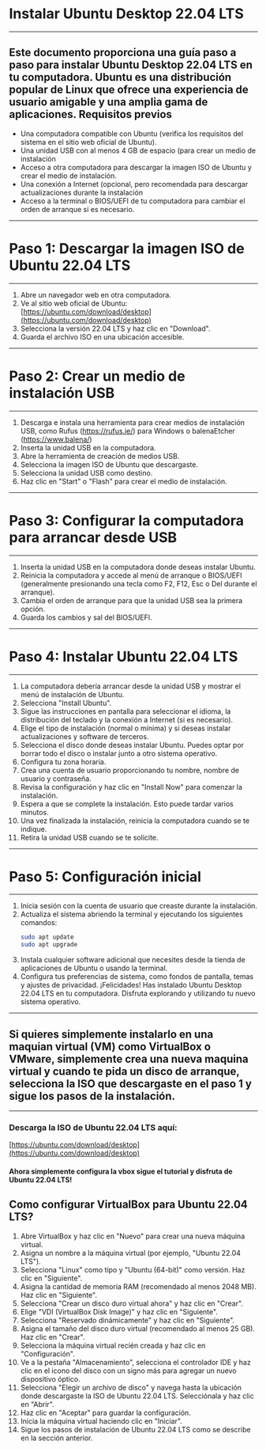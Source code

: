
# Instalar Ubuntu Desktop 22.04 LTS

-------------------

Este documento proporciona una guía paso a paso para instalar Ubuntu Desktop 22.04 LTS en tu computadora. Ubuntu es una distribución popular de Linux que ofrece una experiencia de usuario amigable y una amplia gama de aplicaciones.
Requisitos previos
-------------------
- Una computadora compatible con Ubuntu (verifica los requisitos del sistema en el sitio web oficial de Ubuntu).
- Una unidad USB con al menos 4 GB de espacio (para crear un medio de instalación
- Acceso a otra computadora para descargar la imagen ISO de Ubuntu y crear el medio de instalación.
- Una conexión a Internet (opcional, pero recomendada para descargar actualizaciones durante la instalación
- Acceso a la terminal o BIOS/UEFI de tu computadora para cambiar el orden de arranque si es necesario.
-------------------
# Paso 1: Descargar la imagen ISO de Ubuntu 22.04 LTS
-------------------
1. Abre un navegador web en otra computadora.
2. Ve al sitio web oficial de Ubuntu: [https://ubuntu.com/download/desktop](https://ubuntu.com/download/desktop)
3. Selecciona la versión 22.04 LTS y haz clic en "Download".
4. Guarda el archivo ISO en una ubicación accesible.
-------------------
# Paso 2: Crear un medio de instalación USB
-------------------
1. Descarga e instala una herramienta para crear medios de instalación USB, como Rufus (https://rufus.ie/) para Windows o balenaEtcher (https://www.balena/)
2. Inserta la unidad USB en la computadora.
3. Abre la herramienta de creación de medios USB.
4. Selecciona la imagen ISO de Ubuntu que descargaste.
5. Selecciona la unidad USB como destino.
6. Haz clic en "Start" o "Flash" para crear el medio de instalación.
-------------------
# Paso 3: Configurar la computadora para arrancar desde USB
-------------------
1. Inserta la unidad USB en la computadora donde deseas instalar Ubuntu.
2. Reinicia la computadora y accede al menú de arranque o BIOS/UEFI (generalmente presionando una tecla como F2, F12, Esc o Del durante el arranque).
3. Cambia el orden de arranque para que la unidad USB sea la primera opción.
4. Guarda los cambios y sal del BIOS/UEFI.
-------------------
# Paso 4: Instalar Ubuntu 22.04 LTS
-------------------
1. La computadora debería arrancar desde la unidad USB y mostrar el menú de instalación de Ubuntu.
2. Selecciona "Install Ubuntu".
3. Sigue las instrucciones en pantalla para seleccionar el idioma, la distribución del teclado y la conexión a Internet (si es necesario).
4. Elige el tipo de instalación (normal o mínima) y si deseas instalar actualizaciones y software de terceros.
5. Selecciona el disco donde deseas instalar Ubuntu. Puedes optar por borrar todo el disco o instalar junto a otro sistema operativo.
6. Configura tu zona horaria.
7. Crea una cuenta de usuario proporcionando tu nombre, nombre de usuario y contraseña.
8. Revisa la configuración y haz clic en "Install Now" para comenzar la instalación.
9. Espera a que se complete la instalación. Esto puede tardar varios minutos.
10. Una vez finalizada la instalación, reinicia la computadora cuando se te indique.
11. Retira la unidad USB cuando se te solicite.
-------------------
# Paso 5: Configuración inicial
-------------------
1. Inicia sesión con la cuenta de usuario que creaste durante la instalación.
2. Actualiza el sistema abriendo la terminal y ejecutando los siguientes comandos:
   ```bash
   sudo apt update
   sudo apt upgrade
   ```
3. Instala cualquier software adicional que necesites desde la tienda de aplicaciones de Ubuntu o usando la terminal.
4. Configura tus preferencias de sistema, como fondos de pantalla, temas y ajustes de privacidad.
¡Felicidades! Has instalado Ubuntu Desktop 22.04 LTS en tu computadora. Disfruta explorando y utilizando tu nuevo sistema operativo.


-------
## Si quieres simplemente instalarlo en una maquian virtual (VM) como VirtualBox o VMware, simplemente crea una nueva maquina virtual y cuando te pida un disco de arranque, selecciona la ISO que descargaste en el paso 1 y sigue los pasos de la instalación.
-------

### Descarga la ISO de Ubuntu 22.04 LTS aquí:
[https://ubuntu.com/download/desktop](https://ubuntu.com/download/desktop)

#### Ahora simplemente configura la vbox sigue el tutorial y disfruta de Ubuntu 22.04 LTS!

## Como configurar VirtualBox para Ubuntu 22.04 LTS?
1. Abre VirtualBox y haz clic en "Nuevo" para crear una nueva máquina virtual.
2. Asigna un nombre a la máquina virtual (por ejemplo, "Ubuntu 22.04 LTS").
3. Selecciona "Linux" como tipo y "Ubuntu (64-bit)" como versión. Haz clic en "Siguiente".
4. Asigna la cantidad de memoria RAM (recomendado al menos 2048 MB). Haz clic en "Siguiente".
5. Selecciona "Crear un disco duro virtual ahora" y haz clic en "Crear".
6. Elige "VDI (VirtualBox Disk Image)" y haz clic en "Siguiente".
7. Selecciona "Reservado dinámicamente" y haz clic en "Siguiente".
8. Asigna el tamaño del disco duro virtual (recomendado al menos 25 GB). Haz clic en "Crear".
9. Selecciona la máquina virtual recién creada y haz clic en "Configuración".
10. Ve a la pestaña "Almacenamiento", selecciona el controlador IDE y haz clic en el icono del disco con un signo más para agregar un nuevo dispositivo óptico.
11. Selecciona "Elegir un archivo de disco" y navega hasta la ubicación donde descargaste la ISO de Ubuntu 22.04 LTS. Selecciónala y haz clic en "Abrir".
12. Haz clic en "Aceptar" para guardar la configuración.
13. Inicia la máquina virtual haciendo clic en "Iniciar".
14. Sigue los pasos de instalación de Ubuntu 22.04 LTS como se describe en la sección anterior.


